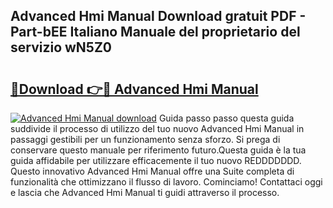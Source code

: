 ## Advanced Hmi Manual Download gratuit PDF - Part-bEE Italiano Manuale del proprietario del servizio wN5Z0

# <h2><a href="http://dfbmbgu.blite.top/?on=Advanced+Hmi+Manual">🔗Download 👉🔴 Advanced Hmi Manual</a></h2>

[![Advanced Hmi Manual download](https://i.imgur.com/lujVjoI.png)](http://dfbmbgu.blite.top/?on=Advanced+Hmi+Manual)
Guida passo passo questa guida suddivide il processo di utilizzo del tuo nuovo Advanced Hmi Manual in passaggi gestibili per un funzionamento senza sforzo. Si prega di conservare questo manuale per riferimento futuro.Questa guida è la tua guida affidabile per utilizzare efficacemente il tuo nuovo REDDDDDDD. Questo innovativo Advanced Hmi Manual offre una Suite completa di funzionalità che ottimizzano il flusso di lavoro. Cominciamo! Contattaci oggi e lascia che Advanced Hmi Manual ti guidi attraverso il processo.
